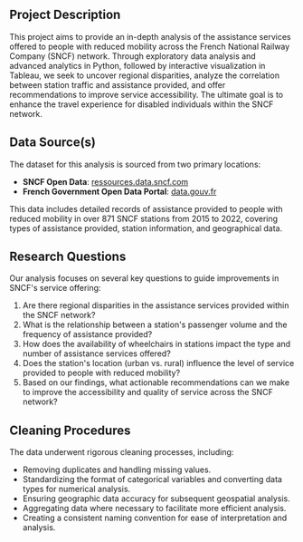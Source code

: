 

## Project Description
This project aims to provide an in-depth analysis of the assistance services offered to people with reduced mobility across the French National Railway Company (SNCF) network. Through exploratory data analysis and advanced analytics in Python, followed by interactive visualization in Tableau, we seek to uncover regional disparities, analyze the correlation between station traffic and assistance provided, and offer recommendations to improve service accessibility. The ultimate goal is to enhance the travel experience for disabled individuals within the SNCF network.

## Data Source(s)
The dataset for this analysis is sourced from two primary locations:
- **SNCF Open Data**: [ressources.data.sncf.com](https://ressources.data.sncf.com)
- **French Government Open Data Portal**: [data.gouv.fr](https://data.gouv.fr)

This data includes detailed records of assistance provided to people with reduced mobility in over 871 SNCF stations from 2015 to 2022, covering types of assistance provided, station information, and geographical data.

## Research Questions
Our analysis focuses on several key questions to guide improvements in SNCF's service offering:
1. Are there regional disparities in the assistance services provided within the SNCF network?
2. What is the relationship between a station's passenger volume and the frequency of assistance provided?
3. How does the availability of wheelchairs in stations impact the type and number of assistance services offered?
4. Does the station's location (urban vs. rural) influence the level of service provided to people with reduced mobility?
5. Based on our findings, what actionable recommendations can we make to improve the accessibility and quality of service across the SNCF network?

## Cleaning Procedures
The data underwent rigorous cleaning processes, including:
- Removing duplicates and handling missing values.
- Standardizing the format of categorical variables and converting data types for numerical analysis.
- Ensuring geographic data accuracy for subsequent geospatial analysis.
- Aggregating data where necessary to facilitate more efficient analysis.
- Creating a consistent naming convention for ease of interpretation and analysis.
